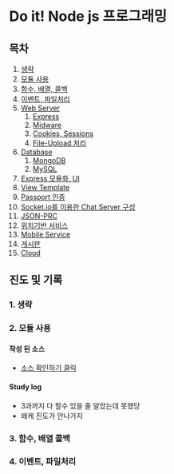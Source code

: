 # Do it! Node js 프로그래밍

## 목차
<ol class="no-style" id="markdown-toc">
<li><a href="#section" id="markdown-toc-section">생략</a> </li>
<li><a href="#section2" id="markdown-toc-section">모듈 사용</a> </li>
<li><a href="#section3" id="markdown-toc-section">함수, 배열, 콜백</a> </li>
<li><a href="#section4" id="markdown-toc-section">이벤트, 파일처리</a> </li>
<li><a href="#section5" id="markdown-toc-section">Web Server</a> <ol>
    <li><a href="#section5-1" id="markdown-toc-section">Express</a> </li>
    <li><a href="#section5-2" id="markdown-toc-section">Midware</a> </li>
    <li><a href="#section5-3" id="markdown-toc-section">Cookies, Sessions</a> </li>
    <li><a href="#section5-4" id="markdown-toc-section">File-Upload 처리</a> </li>
</ol> </li>
<li><a href="#section6" id="markdown-toc-section">Database</a> <ol>
    <li><a href="#section6-1" id="markdown-toc-section">MongoDB</a> </li>
    <li><a href="#section6-2" id="markdown-toc-section">MySQL</a> </li>
</ol> </li>
<li><a href="#section7" id="markdown-toc-section">Express 모듈화, UI</a> </li>
<li><a href="#section8" id="markdown-toc-section">View Template</a></li>
<li><a href="#section9" id="markdown-toc-section">Passport 인증</a></li>
<li><a href="#section10" id="markdown-toc-section">Socket.io를 이용한 Chat Server 구성</a></li>
<li><a href="#section11" id="markdown-toc-section">JSON-PRC</a></li>
<li><a href="#section12" id="markdown-toc-section">위치기반 서비스</a></li>
<li><a href="#section13" id="markdown-toc-section">Mobile Service</a></li>
<li><a href="#section14" id="markdown-toc-section">게시판</a></li>
<li><a href="#section15" id="markdown-toc-section">Cloud</a></li>
</ol>




## 진도 및 기록
<h3 id="section">1. 생략</h3>
<h3 id="section2">2. 모듈 사용</h3>

#### 작성 된 소스
* [소스 확인하기 클릭](2.modules)

#### Study log
* 3과까지 다 할수 있을 줄 알았는데 못했당
* 왜케 진도가 안나가지

<h3 id="section3">3. 함수, 배열 콜백</h3>

<h3 id="section4">4. 이벤트, 파일처리</h3>




